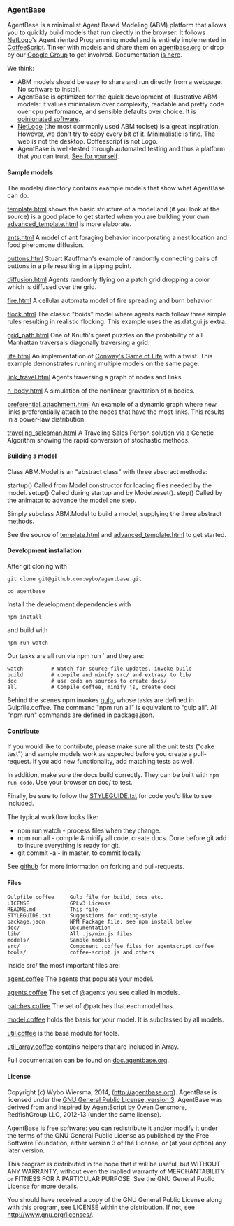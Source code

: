 ### AgentBase

AgentBase is a minimalist Agent Based Modeling (ABM) platform that allows you to quickly build models that run directly in the browser. It follows [NetLogo](http://ccl.northwestern.edu/netlogo/)'s Agent riented Programming model and is entirely implemented in [CoffeeScript](http://coffeescript.org/). Tinker with models and share them on [agentbase.org](http://agentbase.org/) or drop by our [Google Group](https://groups.google.com/forum/?hl=en#!forum/agentbase) to get involved. Documentation [is here](http://doc.agentbase.org/).

We think:
- ABM models should be easy to share and run directly from a webpage. No software to install.
- AgentBase is optimized for the quick development of illustrative ABM models: It values minimalism over complexity, readable and pretty code over cpu performance, and sensible defaults over choice. It is [opinionated software](https://gettingreal.37signals.com/ch04_Make_Opinionated_Software.php).
- [NetLogo](http://ccl.northwestern.edu/netlogo/) (the most commonly used ABM toolset) is a great inspiration. However, we don't try to copy every bit of it. Minimalistic is fine. The web is not the desktop. Coffeescript is not Logo.
- AgentBase is well-tested through automated testing and thus a platform that you can trust. [See for yourself](http://lib.agentbase.org/spec.html).

#### Sample models

The models/ directory contains example models that show what AgentBase can do.

[template.html](http://lib.agentbase.org/models/template.html) shows the basic structure of a model and (if you look at the source) is a good place to get started when you are building your own. [advanced_template.html](http://lib.agentbase.org/models/advanced_template.html) is more elaborate.

[ants.html](http://lib.agentbase.org/models/ants.html) A model of ant foraging behavior incorporating a nest location and food pheromone diffusion.

[buttons.html](http://lib.agentbase.org/models/buttons.html) Stuart Kauffman's example of randomly connecting pairs of buttons in a pile resulting in a tipping point.

[diffusion.html](http://lib.agentbase.org/models/diffusion.html) Agents randomly flying on a patch grid dropping a color which is diffused over the grid.

[fire.html](http://lib.agentbase.org/models/fire.html) A cellular automata model of fire spreading and burn behavior.

[flock.html](http://lib.agentbase.org/models/flock.html) The classic "boids" model where agents each follow three simple rules resulting in realistic flocking. This example uses the as.dat.gui.js extra.

[grid\_path.html](http://lib.agentbase.org/models/grid_path.html) One of Knuth's great puzzles on the probability of all Manhattan traversals diagonally traversing a grid.

[life.html](http://lib.agentbase.org/models/life.html) An implementation of [Conway's Game of Life](http://en.wikipedia.org/wiki/Conway's_Game_of_Life) with a twist. This example demonstrates running multiple models on the same page.

[link\_travel.html](http://lib.agentbase.org/models/link_travel.html) Agents traversing a graph of nodes and links.

[n\_body.html](http://lib.agentbase.org/models/n_body.html) A simulation of the nonlinear gravitation of n bodies.

[preferential\_attachment.html](http://lib.agentbase.org/models/preferential_attachment.html) An example of a dynamic graph where new links preferentially attach to the nodes that have the most links.  This results in a power-law distribution.

[traveling\_salesman.html](http://lib.agentbase.org/models/traveling_salesman.html) A Traveling Sales Person solution via a Genetic Algorithm showing the rapid conversion of stochastic methods.

#### Building a model

Class ABM.Model is an "abstract class" with three abscract methods:

  startup() Called from Model constructor for loading files needed by the model.
  setup()   Called during startup and by Model.reset().
  step()    Called by the animator to advance the model one step.

Simply subclass ABM.Model to build a model, supplying the three abstract methods.

See the source of [template.html](http://lib.agentbase.org/models/template.html) and [advanced_template.html](http://lib.agentbase.org/models/advanced_template.html) to get started.

#### Development installation

After git cloning with

    git clone git@github.com:wybo/agentbase.git

    cd agentbase

Install the development dependencies with

    npm install

and build with

    npm run watch

Our tasks are all run via npm run <task>` and they are:

    watch         # Watch for source file updates, invoke build
    build         # compile and minify src/ and extras/ to lib/
    doc           # use codo on sources to create docs/
    all           # Compile coffee, minify js, create docs

Behind the scenes npm invokes [gulp](http://gulpjs.com/), whose tasks
are defined in Gulpfile.coffee. The command "npm run all" is equivalent
to "gulp all". All "npm run" commands are defined in package.json.

#### Contribute

If you would like to contribute, please make sure all the unit tests ("cake test") and sample models work as expected before you create a pull-request. If you add new functionality, add matching tests as well.

In addition, make sure the docs build correctly. They can be built with `npm run codo`. Use your browser on doc/ to test.

Finally, be sure to follow the [STYLEGUIDE.txt](http://lib.agentbase.org/STYLEGUIDE.txt) for code you'd like to see included.

The typical workflow looks like:

* npm run watch - process files when they change.
* npm run all - compile & minify all code, create docs. Done before git add to insure everything is ready for git.
* git commit -a - in master, to commit locally

See [github](https://guides.github.com/activities/contributing-to-open-source/) for more information on forking and pull-requests.

#### Files

    Gulpfile.coffee     Gulp file for build, docs etc.
    LICENSE             GPLv3 License
    README.md           This file
    STYLEGUIDE.txt      Suggestions for coding-style 
    package.json        NPM Package file, see npm install below
    doc/                Documentation
    lib/                All .js/min.js files
    models/             Sample models
    src/                Component .coffee files for agentscript.coffee
    tools/              coffee-script.js and others

Inside src/ the most important files are:

[agent.coffee](http://doc.agentbase.org/class/ABM/Agent.html) The agents that populate your model.

[agents.coffee](http://doc.agentbase.org/class/ABM/Agents.html) The set of @agents you see called in models.

[patches.coffee](http://doc.agentbase.org/class/ABM/Patches.html) The set of @patches that each model has.

[model.coffee](http://doc.agentbase.org/class/ABM/Model.html) holds the basis for your model. It is subclassed by all models.

[util.coffee](http://doc.agentbase.org/mixin/ABM/util.html) is the base module for tools.

[util_array.coffee](http://doc.agentbase.org/mixin/ABM/util.array.html) contains helpers that are included in Array.

Full documentation can be found on [doc.agentbase.org](http://doc.agentbase.org/).

#### License

Copyright (c) Wybo Wiersma, 2014, (http://agentbase.org). AgentBase
is licensed under the [GNU General Public License, version 
3](http://www.fsf.org/licensing/licenses/gpl-3.0.html). AgentBase 
was derived from and inspired by [AgentScript](http://agentscript.org)
by Owen Densmore, RedfishGroup LLC, 2012-13 (under the same license).

AgentBase is free software: you can redistribute it and/or modify
it under the terms of the GNU General Public License as published by
the Free Software Foundation, either version 3 of the License, or
(at your option) any later version.

This program is distributed in the hope that it will be useful,
but WITHOUT ANY WARRANTY; without even the implied warranty of
MERCHANTABILITY or FITNESS FOR A PARTICULAR PURPOSE. See the
GNU General Public License for more details.

You should have received a copy of the GNU General Public License
along with this program, see LICENSE within the distribution.
If not, see <http://www.gnu.org/licenses/>.
